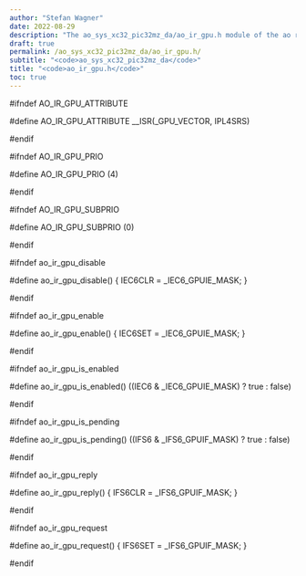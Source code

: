 ```yaml
---
author: "Stefan Wagner"
date: 2022-08-29
description: "The ao_sys_xc32_pic32mz_da/ao_ir_gpu.h module of the ao real-time operating system."
draft: true
permalink: /ao_sys_xc32_pic32mz_da/ao_ir_gpu.h/ 
subtitle: "<code>ao_sys_xc32_pic32mz_da</code>"
title: "<code>ao_ir_gpu.h</code>"
toc: true
---
```


#ifndef AO_IR_GPU_ATTRIBUTE

#define AO_IR_GPU_ATTRIBUTE     __ISR(_GPU_VECTOR, IPL4SRS)

#endif

#ifndef AO_IR_GPU_PRIO

#define AO_IR_GPU_PRIO          (4)

#endif

#ifndef AO_IR_GPU_SUBPRIO

#define AO_IR_GPU_SUBPRIO       (0)

#endif

#ifndef ao_ir_gpu_disable

#define ao_ir_gpu_disable()     { IEC6CLR = _IEC6_GPUIE_MASK; }

#endif

#ifndef ao_ir_gpu_enable

#define ao_ir_gpu_enable()      { IEC6SET = _IEC6_GPUIE_MASK; }

#endif

#ifndef ao_ir_gpu_is_enabled

#define ao_ir_gpu_is_enabled()  ((IEC6 & _IEC6_GPUIE_MASK) ? true : false)

#endif

#ifndef ao_ir_gpu_is_pending

#define ao_ir_gpu_is_pending()  ((IFS6 & _IFS6_GPUIF_MASK) ? true : false)

#endif

#ifndef ao_ir_gpu_reply

#define ao_ir_gpu_reply()       { IFS6CLR = _IFS6_GPUIF_MASK; }

#endif

#ifndef ao_ir_gpu_request

#define ao_ir_gpu_request()     { IFS6SET = _IFS6_GPUIF_MASK; }

#endif

